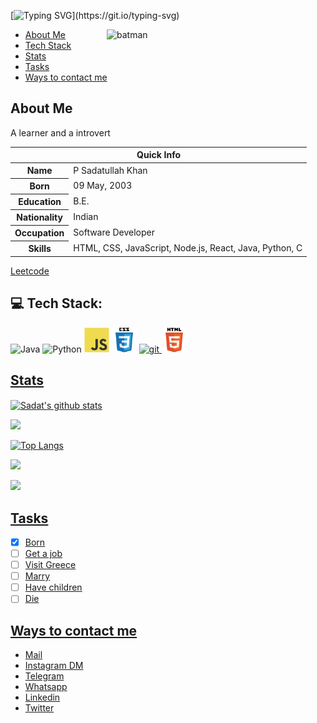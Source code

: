 [![Typing SVG](https://readme-typing-svg.demolab.com?font=Tektur&duration=3000&pause=200&color=38C2FF&repeat=false&width=435&lines=Hey+There!)](https://git.io/typing-svg)

<img align="right" alt="batman" width="350" src="https://media.giphy.com/media/4rzsojG8H8Ccg/giphy.gif">

- [About Me](#about-me)
- [Tech Stack](#tech-stack)
- [Stats](#stats)
- [Tasks](#tasks)
- [Ways to contact me](#ways-to-contact-me)

## About Me

A learner and a introvert

<table>
<thead>
<tr>
<th colspan="2">Quick Info</th>
</tr>
</thead>
<tbody>
<tr><th scope='row'>Name</th><td>P Sadatullah Khan</td></tr>
<tr><th scope='row'>Born</th><td><time datetime="2002-01-11 08:00">09 May, 2003</time></td></tr>
<tr><th scope='row'>Education</th><td>B.E.</td></tr>
<tr><th scope='row'>Nationality</th><td>Indian</td></tr>
<tr><th scope='row'>Occupation</th><td>Software Developer</td></tr>
<tr><th scope='row'>Skills</th><td>HTML, CSS, JavaScript, Node.js, React, Java, Python, C</td></tr>
</tbody>
</table>

[Leetcode](https://leetcode.com/imsadat/)

## 💻 Tech Stack:

<p align="left">
<img src="https://cdn-icons-png.flaticon.com/512/5968/5968282.png" alt="Java" width="40" height="40" />
<img src="https://cdn-icons-png.flaticon.com/512/2721/2721287.png" alt="Python" width="40" height="40" />
<img src="https://raw.githubusercontent.com/devicons/devicon/master/icons/javascript/javascript-original.svg" alt="javascript" width="40" height="40"/> <img src="https://raw.githubusercontent.com/devicons/devicon/master/icons/css3/css3-original-wordmark.svg" alt="css3" width="40" height="40"/> </a> <a href="https://git-scm.com/" target="_blank" rel="noreferrer"><img src="https://www.vectorlogo.zone/logos/git-scm/git-scm-icon.svg" alt="git" width="40" height="40"/> <img src="https://raw.githubusercontent.com/devicons/devicon/master/icons/html5/html5-original-wordmark.svg" alt="html5" width="40" height="40"/> 
</p>

## Stats

<img align="center" src="https://github-readme-stats.vercel.app/api?username=iamsadat&show_icons=true&include_all_commits=true&theme=radical" alt="Sadat's github stats" />

![](http://github-profile-summary-cards.vercel.app/api/cards/profile-details?username=iamsadat&theme=radical)

![Top Langs](https://github-readme-stats.vercel.app/api/top-langs/?username=anuraghazra&layout=compact&theme=radical)

![](http://github-profile-summary-cards.vercel.app/api/cards/productive-time?username=iamsadat&theme=radical&utcOffset=8)

![](http://github-profile-summary-cards.vercel.app/api/cards/stats?username=iamsadat&theme=radical)

## Tasks

- [x] Born
- [ ] Get a job
- [ ] Visit Greece
- [ ] Marry
- [ ] Have children
- [ ] Die

## Ways to contact me

<ul>
<li><a href="mailto:sadatullahkhan40@gmail.com" rel="me">Mail</a>
<li><a href="https://www.instagram.com/sxdat_/" rel="me">Instagram DM</a>
<li><a href="https://t.me/iamsadat" rel="me">Telegram</a>
<li><a href="https://wa.me/919989680670?text=Hi" rel="me">Whatsapp</a>
<li><a href="https://www.linkedin.com/in/sadat-ullah-khan-890207191/" rel="me">Linkedin</a>
<li><a href="https://twitter.com/sxdatt" rel="me">Twitter</a></li>
</ul>
